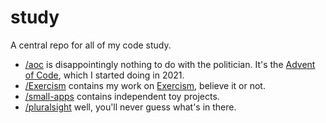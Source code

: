 # study
A central repo for all of my code study.
- [/aoc](https://github.com/hikurangi/study/tree/main/aoc) is disappointingly nothing to do with the politician. It's the [Advent of Code](https://adventofcode.com), which I started doing in 2021.
- [/Exercism](https://github.com/hikurangi/study/tree/main/Exercism) contains my work on [Exercism](https://exercism.io/profiles/hikurangi), believe it or not.
- [/small-apps](https://github.com/hikurangi/study/tree/main/small-apps) contains independent toy projects.
- [/pluralsight](https://github.com/hikurangi/study/tree/main/pluralsight) well, you'll never guess what's in there.

